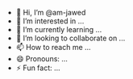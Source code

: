 - 👋 Hi, I’m @am-jawed
- 👀 I’m interested in ...
- 🌱 I’m currently learning ...
- 💞️ I’m looking to collaborate on ...
- 📫 How to reach me ...
- 😄 Pronouns: ...
- ⚡ Fun fact: ...

<!---
am-jawed/am-jawed is a ✨ special ✨ repository because its `README.md` (this file) appears on your GitHub profile.
You can click the Preview link to take a look at your changes.
--->
